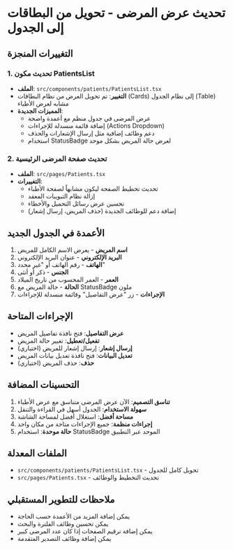 # تحديث عرض المرضى - تحويل من البطاقات إلى الجدول

## التغييرات المنجزة

### 1. تحديث مكون PatientsList
- **الملف**: `src/components/patients/PatientsList.tsx`
- **التغيير**: تم تحويل العرض من نظام البطاقات (Cards) إلى نظام الجدول (Table) مشابه لعرض الأطباء
- **المميزات الجديدة**:
  - عرض المرضى في جدول منظم مع أعمدة واضحة
  - إضافة قائمة منسدلة للإجراءات (Actions Dropdown)
  - دعم وظائف إضافية مثل إرسال الإشعارات والحذف
  - استخدام StatusBadge لعرض حالة المريض بشكل موحد

### 2. تحديث صفحة المرضى الرئيسية
- **الملف**: `src/pages/Patients.tsx`
- **التغييرات**:
  - تحديث تخطيط الصفحة ليكون مشابهاً لصفحة الأطباء
  - إزالة نظام التبويبات المعقد
  - تحسين عرض رسائل التحميل والأخطاء
  - إضافة دعم للوظائف الجديدة (حذف المريض، إرسال إشعار)

## الأعمدة في الجدول الجديد

1. **اسم المريض** - يعرض الاسم الكامل للمريض
2. **البريد الإلكتروني** - عنوان البريد الإلكتروني
3. **الهاتف** - رقم الهاتف أو "غير محدد"
4. **الجنس** - ذكر أو أنثى
5. **العمر** - العمر المحسوب من تاريخ الميلاد
6. **الحالة** - حالة المريض مع StatusBadge ملون
7. **الإجراءات** - زر "عرض التفاصيل" وقائمة منسدلة للإجراءات

## الإجراءات المتاحة

- **عرض التفاصيل**: فتح نافذة تفاصيل المريض
- **تفعيل/تعطيل**: تغيير حالة المريض
- **إرسال إشعار**: إرسال إشعار للمريض (اختياري)
- **تعديل البيانات**: فتح نافذة تعديل بيانات المريض
- **حذف**: حذف المريض (اختياري)

## التحسينات المضافة

1. **تناسق التصميم**: الآن عرض المرضى متناسق مع عرض الأطباء
2. **سهولة الاستخدام**: الجدول أسهل في القراءة والتنقل
3. **مساحة أفضل**: استغلال أفضل لمساحة الشاشة
4. **إجراءات منظمة**: جميع الإجراءات متاحة من مكان واحد
5. **حالة موحدة**: استخدام StatusBadge الموحد عبر التطبيق

## الملفات المعدلة

- `src/components/patients/PatientsList.tsx` - تحويل كامل للجدول
- `src/pages/Patients.tsx` - تحديث التخطيط والوظائف

## ملاحظات للتطوير المستقبلي

- يمكن إضافة المزيد من الأعمدة حسب الحاجة
- يمكن تحسين وظائف الفلترة والبحث
- يمكن إضافة ترقيم الصفحات إذا كان عدد المرضى كبير
- يمكن إضافة وظائف التصدير المتقدمة